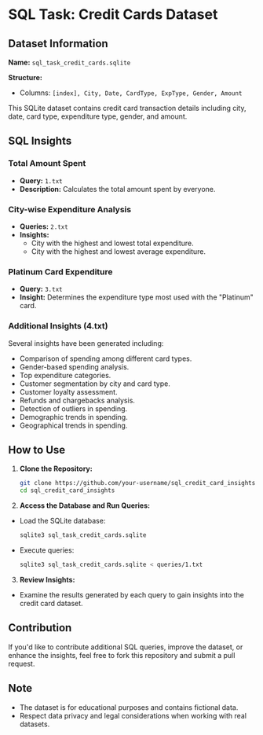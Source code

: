 # SQL Task: Credit Cards Dataset

## Dataset Information

**Name:** `sql_task_credit_cards.sqlite`

**Structure:** 
- Columns: `[index], City, Date, CardType, ExpType, Gender, Amount`

This SQLite dataset contains credit card transaction details including city, date, card type, expenditure type, gender, and amount.

## SQL Insights

### Total Amount Spent
- **Query:** `1.txt`
- **Description:** Calculates the total amount spent by everyone.

### City-wise Expenditure Analysis
- **Queries:** `2.txt`
- **Insights:**
  - City with the highest and lowest total expenditure.
  - City with the highest and lowest average expenditure.

### Platinum Card Expenditure
- **Query:** `3.txt`
- **Insight:** Determines the expenditure type most used with the "Platinum" card.

### Additional Insights (4.txt)
Several insights have been generated including:
- Comparison of spending among different card types.
- Gender-based spending analysis.
- Top expenditure categories.
- Customer segmentation by city and card type.
- Customer loyalty assessment.
- Refunds and chargebacks analysis.
- Detection of outliers in spending.
- Demographic trends in spending.
- Geographical trends in spending.

## How to Use

1. **Clone the Repository:**
   ```bash
   git clone https://github.com/your-username/sql_credit_card_insights.git
   cd sql_credit_card_insights
2. **Access the Database and Run Queries:**
 - Load the SQLite database:
   ```bash
   sqlite3 sql_task_credit_cards.sqlite
 - Execute queries:
   ```bash
   sqlite3 sql_task_credit_cards.sqlite < queries/1.txt
3. **Review Insights:**
 - Examine the results generated by each query to gain insights into the credit card dataset.

## Contribution

If you'd like to contribute additional SQL queries, improve the dataset, or enhance the insights, feel free to fork this repository and submit a pull request.

## Note

 - The dataset is for educational purposes and contains fictional data.
 - Respect data privacy and legal considerations when working with real datasets.
